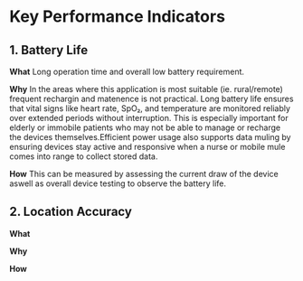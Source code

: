 # Key Performance Indicators

## 1. Battery Life 
**What**
Long operation time and overall low battery requirement.

**Why**
In the areas where this application is most suitable (ie. rural/remote) frequent rechargin and matenence is not practical.  Long battery life ensures that vital signs like heart rate, SpO₂, and temperature are monitored reliably over extended periods without interruption. This is especially important for elderly or immobile patients who may not be able to manage or recharge the devices themselves.Efficient power usage also supports data muling by ensuring devices stay active and responsive when a nurse or mobile mule comes into range to collect stored data. 

**How**
This can be measured by assessing the current draw of the device aswell as overall device testing to observe the battery life. 


## 2. Location Accuracy
**What** 


**Why** 


**How**



